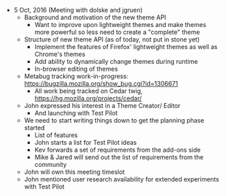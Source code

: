 * 5 Oct, 2016 (Meeting with dolske and jgruen)
  * Background and motivation of the new theme API
    * Want to improve upon lightweight themes and make themes more powerful so less need to create a "complete" theme
  * Structure of new theme API (as of today, not put in stone yet)
    * Implement the features of Firefox' lightweight themes as well as Chrome's themes
    * Add ability to dynamically change themes during runtime
    * In-browser editing of themes
  * Metabug tracking work-in-progress: https://bugzilla.mozilla.org/show_bug.cgi?id=1306671
    * All work being tracked on Cedar twig, https://hg.mozilla.org/projects/cedar/
  * John expressed his interest in a Theme Creator/ Editor
    * And launching with Test Pilot
  * We need to start writing things down to get the planning phase started
    * List of features
    * John starts a list for Test Pilot ideas
    * Kev forwards a set of requirements from the add-ons side
    * Mike & Jared will send out the list of requirements from the community
  * John will own this meeting timeslot
  * John mentioned user research availability for extended experiments with Test Pilot
